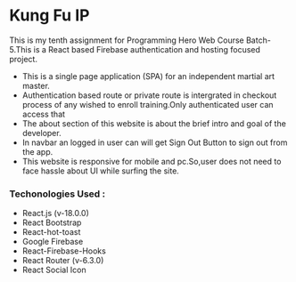 
# Kung Fu IP

This is my tenth assignment for Programming Hero Web Course Batch-5.This is a React based Firebase authentication and hosting focused project.

* This is a single page application (SPA) for an independent martial art master.
* Authentication based route or private route is intergrated in checkout process of any wished to enroll training.Only authenticated user can access that
* The about section of this website is about the brief intro and goal of the developer.
* In navbar an logged in user can will get Sign Out Button to sign out from the app.
* This website is responsive for mobile and pc.So,user does not need to face hassle about UI while surfing the site.

### Techonologies Used :
* React.js (v-18.0.0)
* React Bootstrap
* React-hot-toast
* Google Firebase
* React-Firebase-Hooks
* React Router (v-6.3.0)
* React Social Icon
